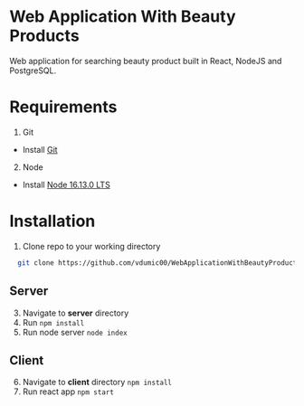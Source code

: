# Web Application With Beauty Products

Web application for searching beauty product built in React, NodeJS and PostgreSQL.

# Requirements

1. Git

- Install [Git](https://git-scm.com/downloads)

2. Node

- Install [Node 16.13.0 LTS](https://nodejs.org/en/)

# Installation

1. Clone repo to your working directory

```bash
  git clone https://github.com/vdumic00/WebApplicationWithBeautyProducts
```

## Server

3. Navigate to **server** directory
4. Run `npm install`
5. Run node server `node index`

## Client

6. Navigate to **client** directory `npm install`
7. Run react app `npm start`
